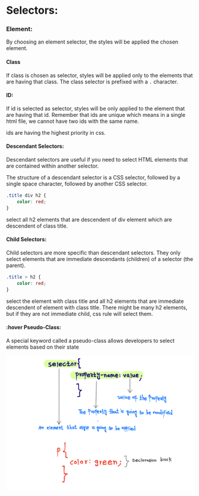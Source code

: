 # Selectors:

### Element:

By choosing an element selector, the styles will be applied the chosen element.

#### Class

If class is chosen as selector, styles will be applied only to the elements that are having that class.
The class selector is prefixed with a `.` character.

#### ID:

If id is selected as selector, styles will be only applied to the element that are having that id.
Remember that ids are unique which means in a single html file, we cannot have two ids with the same name.

ids are having the highest priority in css.

#### Descendant Selectors:

Descendant selectors are useful if you need to select HTML elements that are contained within another selector.

The structure of a descendant selector is a CSS selector, followed by a single space character, followed by another CSS selector.

```css
.title div h2 {
	color: red;
}
```

select all h2 elements that are descendent of div element which are descendent of class title.

#### Child Selectors:

Child selectors are more specific than descendant selectors. They only select elements that are immediate descendants (children) of a selector (the parent).

```css
.title > h2 {
	color: red;
}
```

select the element with class title and all h2 elements that are immediate descendent of element with class title.
There might be many h2 elements, but if they are not immediate child, css rule will select them.

#### :hover Pseudo-Class:

A special keyword called a pseudo-class allows developers to select elements based on their state

<img src="./assets/selector.png"></img>
